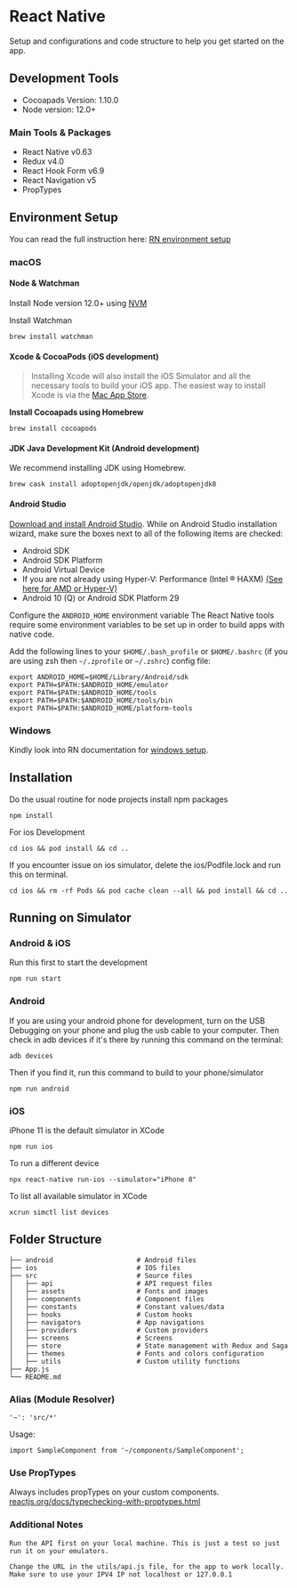 # React Native

Setup and configurations and code structure to help you get started on the app.

## Development Tools
* Cocoapads Version: 1.10.0
* Node version: 12.0+

### Main Tools & Packages
* React Native v0.63
* Redux v4.0
* React Hook Form v6.9
* React Navigation v5
* PropTypes

## Environment Setup
You can read the full instruction here: [RN environment setup](https://reactnative.dev/docs/environment-setup)

### macOS
#### Node & Watchman
Install Node version 12.0+ using [NVM](https://github.com/nvm-sh/nvm)

Install Watchman
```
brew install watchman
```

#### Xcode & CocoaPods (iOS development)
> Installing Xcode will also install the iOS Simulator and all the necessary tools to build your iOS app.
The easiest way to install Xcode is via the [Mac App Store](https://itunes.apple.com/us/app/xcode/id497799835?mt=12). 

**Install Cocoapads using Homebrew**
```
brew install cocoapods
```

#### JDK Java Development Kit (Android development)
We recommend installing JDK using Homebrew.

```
brew cask install adoptopenjdk/openjdk/adoptopenjdk8
```

#### Android Studio

[Download and install Android Studio](https://developer.android.com/studio/index.html). While on Android Studio installation wizard, make sure the boxes next to all of the following items are checked:

* Android SDK
* Android SDK Platform
* Android Virtual Device
* If you are not already using Hyper-V: Performance (Intel ® HAXM) [(See here for AMD or Hyper-V)](https://android-developers.googleblog.com/2018/07/android-emulator-amd-processor-hyper-v.html)
* Android 10 (Q) or Android SDK Platform 29


Configure the `ANDROID_HOME` environment variable
The React Native tools require some environment variables to be set up in order to build apps with native code.

Add the following lines to your `$HOME/.bash_profile` or `$HOME/.bashrc` (if you are using zsh then `~/.zprofile` or `~/.zshrc`) config file:
```
export ANDROID_HOME=$HOME/Library/Android/sdk
export PATH=$PATH:$ANDROID_HOME/emulator
export PATH=$PATH:$ANDROID_HOME/tools
export PATH=$PATH:$ANDROID_HOME/tools/bin
export PATH=$PATH:$ANDROID_HOME/platform-tools
```

### Windows
Kindly look into RN documentation for [windows setup](https://reactnative.dev/docs/environment-setup).

## Installation

Do the usual routine for node projects install npm packages
```
npm install
```

For ios Development
```
cd ios && pod install && cd ..
```
If you encounter issue on ios simulator, delete the ios/Podfile.lock and run this on terminal.
```
cd ios && rm -rf Pods && pod cache clean --all && pod install && cd ..
```

## Running on Simulator
### Android & iOS

Run this first to start the development
```
npm run start
```


### Android

If you are using your android phone for development, turn on the USB Debugging on your phone and plug the usb cable to your computer. Then check in adb devices if it's there by running this command on the terminal:
```
adb devices
```

Then if you find it, run this command to build to your phone/simulator
```
npm run android
```

### iOS

iPhone 11 is the default simulator in XCode
```
npm run ios
```
To run a different device
```
npx react-native run-ios --simulator="iPhone 8"
```
To list all available simulator in XCode
```
xcrun simctl list devices
```


## Folder Structure

    ├── android                     # Android files
    ├── ios                         # IOS files
    ├── src                         # Source files
    │   ├── api                     # API request files
    │   ├── assets                  # Fonts and images
    │   ├── components              # Component files
    │   ├── constants               # Constant values/data
    │   ├── hooks                   # Custom hooks
    │   ├── navigators              # App navigations
    │   ├── providers               # Custom providers
    │   ├── screens                 # Screens
    │   ├── store                   # State management with Redux and Saga
    │   ├── themes                  # Fonts and colors configuration
    │   ├── utils                   # Custom utility functions
    ├── App.js
    └── README.md

### Alias (Module Resolver)

```
'~': 'src/*'
```

Usage:

```
import SampleComponent from '~/components/SampleComponent';
```

### Use PropTypes

Always includes propTypes on your custom components. [reactjs.org/docs/typechecking-with-proptypes.html](https://reactjs.org/docs/typechecking-with-proptypes.html)

### Additional Notes

```
Run the API first on your local machine. This is just a test so just run it on your emulators.
```
```
Change the URL in the utils/api.js file, for the app to work locally. Make sure to use your IPV4 IP not localhost or 127.0.0.1
```
